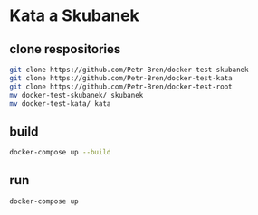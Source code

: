 # Kata a Skubanek

## clone respositories

```sh
git clone https://github.com/Petr-Bren/docker-test-skubanek
git clone https://github.com/Petr-Bren/docker-test-kata
git clone https://github.com/Petr-Bren/docker-test-root
mv docker-test-skubanek/ skubanek
mv docker-test-kata/ kata
```

## build
```sh
docker-compose up --build
```

## run
```sh
docker-compose up
```
 
